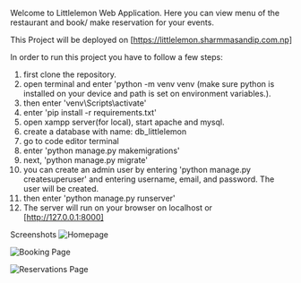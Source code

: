 Welcome to Littlelemon Web Application. Here you can view menu of the restaurant and book/ make reservation for your events.

This Project will be deployed on [https://littlelemon.sharmmasandip.com.np] 

In order to run this project you have to follow a few steps:
1. first clone the repository.
2. open terminal and enter 'python -m venv venv  (make sure python is installed on your device and path is set on environment variables.).
3. then enter 'venv\Scripts\activate' 
4. enter 'pip install -r requirements.txt'
5. open xampp server(for local), start apache and mysql.
6. create a database with name: db_littlelemon
7. go to code editor terminal
8. enter 'python manage.py makemigrations'
9. next, 'python manage.py migrate'
10. you can create an admin user by entering 'python manage.py createsuperuser' and entering username, email, and password. The user will be created.
11. then enter 'python manage.py runserver'
12. The server will run on your browser on localhost or [http://127.0.0.1:8000]

Screenshots
![Homepage](https://github.com/Sandeepsharmag35/littlelemon-web-app/assets/72307548/96b24541-e28d-42d7-8d95-2ca8de15847e)

![Booking Page](https://github.com/Sandeepsharmag35/littlelemon-web-app/assets/72307548/9bf7aa64-a5ed-4573-9829-34529899c78a)

![Reservations Page](https://github.com/Sandeepsharmag35/littlelemon-web-app/assets/72307548/2ac51d9b-a469-4c36-a577-894bfe30470f)

